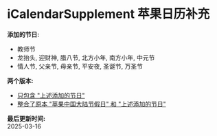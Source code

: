 # iCalendarSupplement 苹果日历补充
**添加的节日:**  
- 教师节  
- 龙抬头, 迎财神, 腊八节, 北方小年, 南方小年, 中元节  
- 情人节, 父亲节, 母亲节, 平安夜, 圣诞节, 万圣节

**两个版本:**
- [只包含 "上述添加的节日"](https://raw.githubusercontent.com/administrator418/iCalendarSupplement/main/custom_ics/apple_supplement.ics)
- [整合了原本 "苹果中国大陆节假日" 和 "上述添加的节日"](https://raw.githubusercontent.com/administrator418/iCalendarSupplement/main/custom_ics/apple_supplement_with_original.ics)

**最后更新时间:**  
2025-03-16
